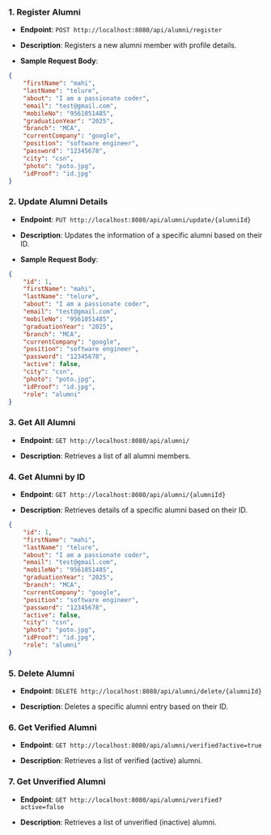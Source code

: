 ### 1\. **Register Alumni**

*   **Endpoint**: `POST http://localhost:8080/api/alumni/register`
    
*   **Description**: Registers a new alumni member with profile details.
    
*   **Sample Request Body**:
    

```json
{
    "firstName": "mahi",
    "lastName": "telure",
    "about": "I am a passionate coder",
    "email": "test@gmail.com",
    "mobileNo": "9561051485",
    "graduationYear": "2025",
    "branch": "MCA",
    "currentCompany": "google",
    "position": "software engineer",
    "password": "12345678",
    "city": "csn",
    "photo": "poto.jpg",
    "idProof": "id.jpg"
}


```

### 2\. **Update Alumni Details**

*   **Endpoint**: `PUT http://localhost:8080/api/alumni/update/{alumniId}`
    
*   **Description**: Updates the information of a specific alumni based on their ID.
    
*   **Sample Request Body**:
    
```json
{
    "id": 1,
    "firstName": "mahi",
    "lastName": "telure",
    "about": "I am a passionate coder",
    "email": "test@gmail.com",
    "mobileNo": "9561051485",
    "graduationYear": "2025",
    "branch": "MCA",
    "currentCompany": "google",
    "position": "software engineer",
    "password": "12345678",
    "active": false,
    "city": "csn",
    "photo": "poto.jpg",
    "idProof": "id.jpg",
    "role": "alumni"
}

```

### 3\. **Get All Alumni**

*   **Endpoint**: `GET http://localhost:8080/api/alumni/`
    
*   **Description**: Retrieves a list of all alumni members.
    

### 4\. **Get Alumni by ID**

*   **Endpoint**: `GET http://localhost:8080/api/alumni/{alumniId}`
    
*   **Description**: Retrieves details of a specific alumni based on their ID.
    

```json
{
    "id": 1,
    "firstName": "mahi",
    "lastName": "telure",
    "about": "I am a passionate coder",
    "email": "test@gmail.com",
    "mobileNo": "9561051485",
    "graduationYear": "2025",
    "branch": "MCA",
    "currentCompany": "google",
    "position": "software engineer",
    "password": "12345678",
    "active": false,
    "city": "csn",
    "photo": "poto.jpg",
    "idProof": "id.jpg",
    "role": "alumni"
}

```

### 5\. **Delete Alumni**

*   **Endpoint**: `DELETE http://localhost:8080/api/alumni/delete/{alumniId}`
    
*   **Description**: Deletes a specific alumni entry based on their ID.
    

### 6\. **Get Verified Alumni**

*   **Endpoint**: `GET http://localhost:8080/api/alumni/verified?active=true`
    
*   **Description**: Retrieves a list of verified (active) alumni.
    

### 7\. **Get Unverified Alumni**

*   **Endpoint**: `GET http://localhost:8080/api/alumni/verified?active=false`
    
*   **Description**: Retrieves a list of unverified (inactive) alumni.
